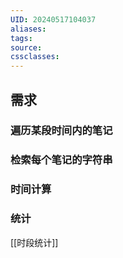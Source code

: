 ```yaml
---
UID: 20240517104037 
aliases: 
tags: 
source: 
cssclasses: 
---
```


## 需求
### 遍历某段时间内的笔记
### 检索每个笔记的字符串
### 时间计算
### 统计
[[时段统计]]